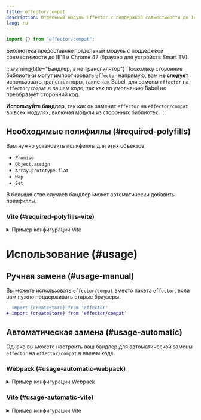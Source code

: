 ```yaml
---
title: effector/compat
description: Отдельный модуль Effector с поддержкой совместимости до IE11 и Chrome 47 (браузер для устройств Smart TV)
lang: ru
---
```


```ts
import {} from "effector/compat";
```

Библиотека предоставляет отдельный модуль с поддержкой совместимости до IE11 и Chrome 47 (браузер для устройств Smart TV).

:::warning{title="Бандлер, а не транспилятор"}
Поскольку сторонние библиотеки могут импортировать `effector` напрямую, вам **не следует** использовать транспиляторы, такие как Babel, для замены `effector` на `effector/compat` в вашем коде, так как по умолчанию Babel не преобразует сторонний код.

**Используйте бандлер**, так как он заменит `effector` на `effector/compat` во всех модулях, включая модули из сторонних библиотек.
:::

## Необходимые полифиллы (#required-polyfills)

Вам нужно установить полифиллы для этих объектов:

- `Promise`
- `Object.assign`
- `Array.prototype.flat`
- `Map`
- `Set`

В большинстве случаев бандлер может автоматически добавить полифиллы.

### Vite (#required-polyfills-vite)

<details>
<summary>Пример конфигурации Vite</summary>

```js
import { defineConfig } from "vite";
import legacy from "@vitejs/plugin-legacy";

export default defineConfig({
  plugins: [
    legacy({
      polyfills: ["es.promise", "es.object.assign", "es.array.flat", "es.map", "es.set"],
    }),
  ],
});
```

</details>

# Использование (#usage)

## Ручная замена (#usage-manual)

Вы можете использовать `effector/compat` вместо пакета `effector`, если вам нужно поддерживать старые браузеры.

```diff
- import {createStore} from 'effector'
+ import {createStore} from 'effector/compat'
```

## Автоматическая замена (#usage-automatic)

Однако вы можете настроить ваш бандлер для автоматической замены `effector` на `effector/compat` в вашем коде.

### Webpack (#usage-automatic-webpack)

<details>
<summary>Пример конфигурации Webpack</summary>

```js
module.exports = {
  resolve: {
    alias: {
      effector: "effector/compat",
    },
  },
};
```

</details>

### Vite (#usage-automatic-vite)

<details>
<summary>Пример конфигурации Vite</summary>

```js
import { defineConfig } from "vite";

export default defineConfig({
  resolve: {
    alias: {
      effector: "effector/compat",
    },
  },
});
```

</details>
